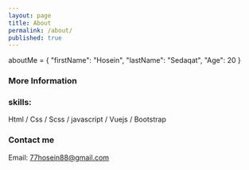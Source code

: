 ```yaml
---
layout: page
title: About
permalink: /about/
published: true
---
```


aboutMe = {
    "firstName": "Hosein",
    "lastName": "Sedaqat",
    "Age": 20
}
  

### More Information
### skills:
Html / Css / Scss / javascript / Vuejs / Bootstrap
### Contact me

Email: 77hosein88@gmail.com

